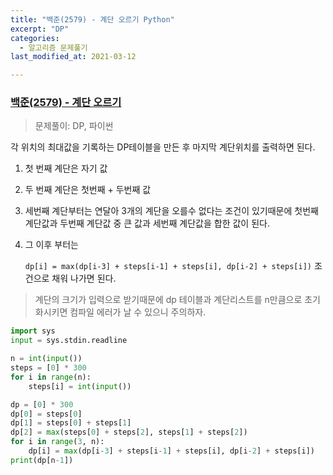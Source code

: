 ```yaml
---
title: "백준(2579) - 계단 오르기 Python"
excerpt: "DP"
categories:
  - 알고리즘 문제풀기
last_modified_at: 2021-03-12

---
```


### [백준(2579) - 계단 오르기](https://www.acmicpc.net/problem/2579)

> 문제풀이: DP,  파이썬

각 위치의 최대값을 기록하는 DP테이블을 만든 후 마지막 계단위치를 출력하면 된다.

1. 첫 번째 계단은 자기 값

2. 두 번째 계단은 첫번째 + 두번째 값

3. 세번째 계단부터는 연달아 3개의 계단을 오를수 없다는 조건이 있기때문에 첫번째 계단값과 두번째 계단값 중 큰 값과 세번째 계단값을 합한 값이 된다.

4. 그 이후 부터는 

   `dp[i] = max(dp[i-3] + steps[i-1] + steps[i], dp[i-2] + steps[i])` 조건으로 채워 나가면 된다.

> 계단의 크기가 입력으로 받기때문에 dp 테이블과 계단리스트를 n만큼으로 초기화시키면 컴파일 에러가 날 수 있으니 주의하자.

```python
import sys
input = sys.stdin.readline

n = int(input())
steps = [0] * 300
for i in range(n):
    steps[i] = int(input())

dp = [0] * 300
dp[0] = steps[0]
dp[1] = steps[0] + steps[1]
dp[2] = max(steps[0] + steps[2], steps[1] + steps[2])
for i in range(3, n):
    dp[i] = max(dp[i-3] + steps[i-1] + steps[i], dp[i-2] + steps[i])
print(dp[n-1])

```
